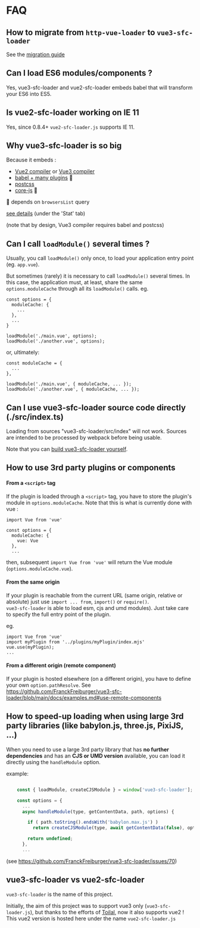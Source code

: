 # FAQ

## How to migrate from `http-vue-loader` to `vue3-sfc-loader`

See the [migration guide](./migrationGuide.md)


## Can I load ES6 modules/components ?

Yes, vue3-sfc-loader and vue2-sfc-loader embeds babel that will transform your ES6 into ES5.


## Is vue2-sfc-loader working on IE 11

Yes, since 0.8.4+ `vue2-sfc-loader.js` supports IE 11.


## Why vue3-sfc-loader is so big

Because it embeds :
- [Vue2 compiler](https://github.com/vuejs/vue/tree/dev/packages/vue-template-compiler) or [Vue3 compiler](https://github.com/vuejs/vue-next/tree/master/packages/compiler-sfc)
- [babel + many plugins](https://babeljs.io/) :small_orange_diamond:
- [postcss](https://postcss.org/)
- [core-js](https://github.com/zloirock/core-js) :small_orange_diamond:

:small_orange_diamond: depends on `browsersList` query

[see details](https://unpkg.com/vue3-sfc-loader/dist/vue3-sfc-loader.report.html) (under the 'Stat' tab)

(note that by design, Vue3 compiler requires babel and postcss)


## Can I call `loadModule()` several times ?

Usually, you call `loadModule()` only once, to load your application entry point (eg. `app.vue`).

But sometimes (rarely) it is necessary to call `loadModule()` several times.
In this case, the application must, at least, share the same `options.moduleCache` through all its `loadModule()` calls.
eg.
```
const options = {
  moduleCache: {
    ...
  },
  ...
}

loadModule('./main.vue', options);
loadModule('./another.vue', options);
```

or, ultimately:
```
const moduleCache = {
  ...
},

loadModule('./main.vue', { moduleCache, ... });
loadModule('./another.vue', { moduleCache, ... });
```


## Can I use vue3-sfc-loader source code directly (./src/index.ts)

Loading from sources "vue3-sfc-loader/src/index" will not work. Sources are intended to be processed by webpack before being usable.


Note that you can [build vue3-sfc-loader yourself](https://github.com/FranckFreiburger/vue3-sfc-loader#build-your-own-version).


## How to use 3rd party plugins or components


#### From a `<script>` tag
If the plugin is loaded through a `<script>` tag, you have to store the plugin's module in `options.moduleCache`.
Note that this is what is currently done with vue :
```
import Vue from 'vue'

const options = {
  moduleCache: {
    vue: Vue
  },
  ...
```
then, subsequent `import Vue from 'vue'` will return the Vue module (`options.moduleCache.vue`).


#### From the same origin
If your plugin is reachable from the current URL (same origin, relative or absolute) just use `import ... from`, `import()` or `require()`.  
`vue3-sfc-loader` is able to load esm, cjs and umd modules). Just take care to specify the full entry point of the plugin.


eg.
```
import Vue from 'vue'
import myPlugin from '../plugins/myPlugin/index.mjs'
vue.use(myPlugin);
...
```

#### From a different origin (remote component)
If your plugin is hosted elsewhere (on a different origin), you have to define your own `option.pathResolve`.
See https://github.com/FranckFreiburger/vue3-sfc-loader/blob/main/docs/examples.md#use-remote-components


## How to speed-up loading when using large 3rd party libraries (like babylon.js, three.js, PixiJS, ...)

When you need to use a large 3rd party library that has **no further dependencies** and has an **CJS or UMD version** available, you can load it directly using the `handleModule` option.

example:
```javascript

    const { loadModule, createCJSModule } = window['vue3-sfc-loader'];

    const options = {
      ...
      async handleModule(type, getContentData, path, options) {

        if ( path.toString().endsWith('babylon.max.js') )
          return createCJSModule(type, await getContentData(false), options)

        return undefined;
      },
      ...
```

(see https://github.com/FranckFreiburger/vue3-sfc-loader/issues/70)


## vue3-sfc-loader vs vue2-sfc-loader

`vue3-sfc-loader` is the name of this project.

Initially, the aim of this project was to support vue3 only (`vue3-sfc-loader.js`), but thanks to the efforts of [Toilal](https://github.com/Toilal), now it also supports vue2 !
This vue2 version is hosted here under the name `vue2-sfc-loader.js`

